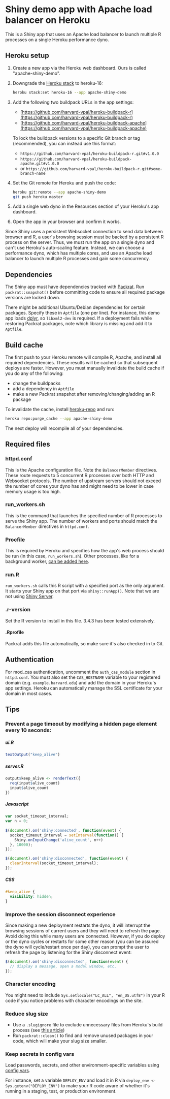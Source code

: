 # Shiny demo app with Apache load balancer on Heroku

This is a Shiny app that uses an Apache load balancer to launch multiple R processes on a single Heroku performance dyno.

## Heroku setup

1. Create a new app via the Heroku web dashboard. Ours is called "apache-shiny-demo".
2. Downgrade the [Heroku stack](https://devcenter.heroku.com/articles/stack) to heroku-16:
         
	```bash
   heroku stack:set heroku-16 --app apache-shiny-demo
   ```

3. Add the following two buildpack URLs in the app settings:
	* [https://github.com/harvard-vpal/heroku-buildpack-r](https://github.com/harvard-vpal/heroku-buildpack-r)
	* [https://github.com/harvard-vpal/heroku-buildpack-apache](https://github.com/harvard-vpal/heroku-buildpack-apache)

   To lock the buildpack versions to a specific Git branch or tag (recommended), you can instead use this format:
 
   * `https://github.com/harvard-vpal/heroku-buildpack-r.git#v1.0.0`
   * `https://github.com/harvard-vpal/heroku-buildpack-apache.git#v1.0.0`
   * or `https://github.com/harvard-vpal/heroku-buildpack-r.git#some-branch-name`

4. Set the Git remote for Heroku and push the code:

   ```bash
   heroku git:remote --app apache-shiny-demo
   git push heroku master
   ```
5. Add a single web dyno in the Resources section of your Heroku's app dashboard.

6. Open the app in your browser and confirm it works.

Since Shiny uses a persistent Websocket connection to send data between browser and R, a user's browsing session must be backed by a persistent R process on the server. Thus, we must run the app on a single dyno and can't use Heroku's auto-scaling feature. Instead, we can choose a performance dyno, which has multiple cores, and use an Apache load balancer to launch multiple R processes and gain some concurrency.

## Dependencies

The Shiny app must have dependencies tracked with [Packrat](https://rstudio.github.io/packrat). Run `packrat::snapshot()` before committing code to ensure all required package versions are locked down.

There might be additional Ubuntu/Debian dependencies for certain packages. Specify these in `Aptfile` (one per line). For instance, this demo app loads [dplyr](https://github.com/tidyverse/dplyr/), so `libxml2-dev` is required. If a deployment fails while restoring Packrat packages, note which library is missing and add it to `Aptfile`.

## Build cache

The first push to your Heroku remote will compile R, Apache, and install all required dependencies. These results will be cached so that subsequent deploys are faster. However, you must manually invalidate the build cache if you do any of the following:

* change the buildpacks
* add a dependency in `Aptfile`
* make a new Packrat snapshot after removing/changing/adding an R package

To invalidate the cache, install [heroku-repo](https://github.com/heroku/heroku-repo) and run:

```bash
heroku repo:purge_cache --app apache-shiny-demo
```

The next deploy will recompile all of your dependencies.

## Required files

### httpd.conf

This is the Apache configuration file. Note the `BalancerMember` directives. These route requests to 5 concurrent R processes over both HTTP and Websocket protocols. The number of upstream servers should not exceed the number of cores your dyno has and might need to be lower in case memory usage is too high.

### run_workers.sh

This is the command that launches the specified number of R processes to serve the Shiny app. The number of workers and ports should match the `BalancerMember` directives in `httpd.conf`.

### Procfile

This is required by Heroku and specifies how the app's web process should be run (in this case, `run_workers.sh`). Other processes, like for a background worker, [can be added here](https://devcenter.heroku.com/articles/procfile).

### run.R

`run_workers.sh` calls this R script with a specified port as the only argument. It starts your Shiny app on that port via `shiny::runApp()`. Note that we are not using [Shiny Server](https://www.rstudio.com/products/shiny/shiny-server/).

### .r-version

Set the R version to install in this file. 3.4.3 has been tested extensively.

#### .Rprofile

Packrat adds this file automatically, so make sure it's also checked in to Git.

## Authentication

For mod_cas authentication, uncomment the `auth_cas_module` section in `httpd.conf`. You must also set the `CAS_HOSTNAME` variable to your registered domain (e.g. `example.harvard.edu`) and add the domain in your Heroku's app settings. Heroku can automatically manage the SSL certificate for your domain in most cases.

## Tips

### Prevent a page timeout by modifying a hidden page element every 10 seconds:

##### ui.R
```r
textOutput("keep_alive")
```
	
##### server.R
```r
output$keep_alive <- renderText({
  req(input$alive_count)
  input$alive_count
})
```

##### Javascript
```javascript
var socket_timeout_interval;
var n = 0;
	
$(document).on('shiny:connected', function(event) {
  socket_timeout_interval = setInterval(function() {
    Shiny.onInputChange('alive_count', n++)
  }, 10000);
});

$(document).on('shiny:disconnected', function(event) {
  clearInterval(socket_timeout_interval);
});
```
	
##### CSS
```css
#keep_alive {
  visibility: hidden;
}
```

### Improve the session disconnect experience

Since making a new deployment restarts the dyno, it will interrupt the browsing sessions of current users and they will need to refresh the page. Avoid doing this while many users are connected. However, if you do deploy or the dyno cycles or restarts for some other reason (you can be assured the dyno will cycle/restart once per day), you can prompt the user to refresh the page by listening for the Shiny disconnect event:
	
```javascript
$(document).on('shiny:disconnected', function(event) {
  // display a message, open a modal window, etc.
});
```

### Character encoding

You might need to include `Sys.setlocale("LC_ALL", "en_US.utf8")` in your R code if you notice problems with character encodings on the site.

### Reduce slug size
* Use a `.slugignore` file to exclude unnecessary files from Heroku's build process (see [this article](https://devcenter.heroku.com/articles/slug-compiler#ignoring-files-with-slugignore))
* Run `packrat::clean()` to find and remove unused packages in your code, which will make your slug size smaller.

### Keep secrets in config vars

Load passwords, secrets, and other environment-specific variables using [config vars](https://devcenter.heroku.com/articles/config-vars).

For instance, set a variable `DEPLOY_ENV` and load it in R via `deploy_env <- Sys.getenv("DEPLOY_ENV")` to make your R code aware of whether it's running in a staging, test, or production environment.
